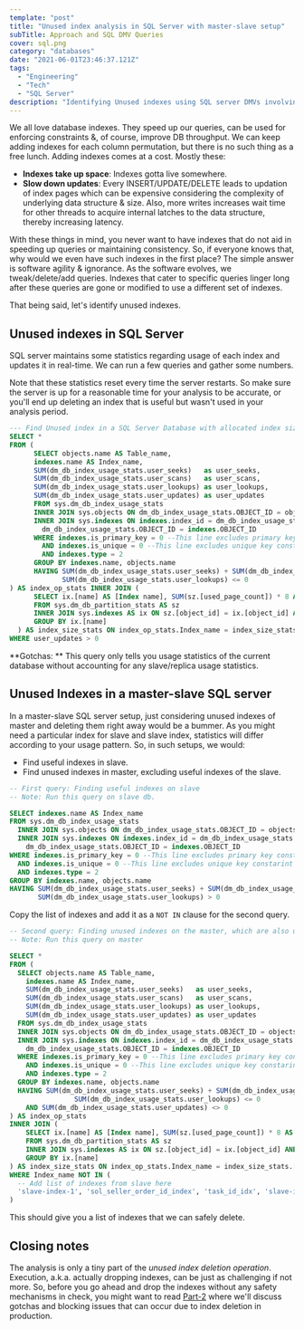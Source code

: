 ```yaml
---
template: "post"
title: "Unused index analysis in SQL Server with master-slave setup"
subTitle: Approach and SQL DMV Queries
cover: sql.png
category: "databases"
date: "2021-06-01T23:46:37.121Z"
tags:
  - "Engineering"
  - "Tech"
  - "SQL Server"
description: "Identifying Unused indexes using SQL server DMVs involving dm_db_index_usage_stats in a replication setup"
---
```


We all love database indexes. They speed up our queries, can be used for enforcing constraints &, of course, improve DB throughput.
We can keep adding indexes for each column permutation, but there is no such thing as a free lunch. Adding indexes comes at a cost. Mostly these:

- **Indexes take up space**: Indexes gotta live somewhere.
- **Slow down updates**: Every INSERT/UPDATE/DELETE leads to updation of index pages which can be expensive considering the complexity of underlying data structure & size. Also, more writes increases wait time for other threads to acquire internal latches to the data structure, thereby increasing latency.

With these things in mind, you never want to have indexes that do not aid in speeding up queries or maintaining consistency. So, if everyone knows that, why would we even have such indexes in the first place? The simple answer is software agility & ignorance.
As the software evolves, we tweak/delete/add queries. Indexes that cater to specific queries linger long after these queries are gone or modified to use a different set of indexes.

That being said, let's identify unused indexes.

## Unused indexes in SQL Server

SQL server maintains some statistics regarding usage of each index and updates it in real-time. We can run a few queries and gather some numbers.

Note that these statistics reset every time the server restarts. So make sure the server is up for a reasonable time for your analysis to be accurate, or you'll end up deleting an index that is useful but wasn't used in your analysis period.

```sql
--- Find Unused index in a SQL Server Database with allocated index size
SELECT *
FROM (
      SELECT objects.name AS Table_name,
      indexes.name AS Index_name,
      SUM(dm_db_index_usage_stats.user_seeks)   as user_seeks,
      SUM(dm_db_index_usage_stats.user_scans)   as user_scans,
      SUM(dm_db_index_usage_stats.user_lookups) as user_lookups,
      SUM(dm_db_index_usage_stats.user_updates) as user_updates
      FROM sys.dm_db_index_usage_stats
      INNER JOIN sys.objects ON dm_db_index_usage_stats.OBJECT_ID = objects.OBJECT_ID
      INNER JOIN sys.indexes ON indexes.index_id = dm_db_index_usage_stats.index_id AND
        dm_db_index_usage_stats.OBJECT_ID = indexes.OBJECT_ID
      WHERE indexes.is_primary_key = 0 --This line excludes primary key constarint
        AND indexes.is_unique = 0 --This line excludes unique key constarint
        AND indexes.type = 2
      GROUP BY indexes.name, objects.name
      HAVING SUM(dm_db_index_usage_stats.user_seeks) + SUM(dm_db_index_usage_stats.user_scans) +
             SUM(dm_db_index_usage_stats.user_lookups) <= 0
) AS index_op_stats INNER JOIN (
      SELECT ix.[name] AS [Index name], SUM(sz.[used_page_count]) * 8 AS [Index size (KB)]
      FROM sys.dm_db_partition_stats AS sz
      INNER JOIN sys.indexes AS ix ON sz.[object_id] = ix.[object_id] AND sz.[index_id] = ix.[index_id]
      GROUP BY ix.[name]
  ) AS index_size_stats ON index_op_stats.Index_name = index_size_stats.[Index name]
WHERE user_updates > 0
```

**Gotchas: ** This query only tells you usage statistics of the current database without accounting for any slave/replica usage statistics.

## Unused Indexes in a master-slave SQL server

In a master-slave SQL server setup, just considering unused indexes of master and deleting them right away would be a bummer. As you might need a particular index for slave and slave index, statistics will differ according to your usage pattern.
So, in such setups, we would:

- Find useful indexes in slave.
- Find unused indexes in master, excluding useful indexes of the slave.

```sql
-- First query: Finding useful indexes on slave
-- Note: Run this query on slave db.

SELECT indexes.name AS Index_name
FROM sys.dm_db_index_usage_stats
  INNER JOIN sys.objects ON dm_db_index_usage_stats.OBJECT_ID = objects.OBJECT_ID
  INNER JOIN sys.indexes ON indexes.index_id = dm_db_index_usage_stats.index_id AND
    dm_db_index_usage_stats.OBJECT_ID = indexes.OBJECT_ID
WHERE indexes.is_primary_key = 0 --This line excludes primary key constarint
  AND indexes.is_unique = 0 --This line excludes unique key constarint
  AND indexes.type = 2
GROUP BY indexes.name, objects.name
HAVING SUM(dm_db_index_usage_stats.user_seeks) + SUM(dm_db_index_usage_stats.user_scans) +
       SUM(dm_db_index_usage_stats.user_lookups) > 0
```

Copy the list of indexes and add it as a `NOT IN` clause for the second query.

```sql
-- Second query: Finding unused indexes on the master, which are also unused in slave.
-- Note: Run this query on master

SELECT *
FROM (
  SELECT objects.name AS Table_name,
    indexes.name AS Index_name,
    SUM(dm_db_index_usage_stats.user_seeks)   as user_seeks,
    SUM(dm_db_index_usage_stats.user_scans)   as user_scans,
    SUM(dm_db_index_usage_stats.user_lookups) as user_lookups,
    SUM(dm_db_index_usage_stats.user_updates) as user_updates
  FROM sys.dm_db_index_usage_stats
  INNER JOIN sys.objects ON dm_db_index_usage_stats.OBJECT_ID = objects.OBJECT_ID
  INNER JOIN sys.indexes ON indexes.index_id = dm_db_index_usage_stats.index_id AND
    dm_db_index_usage_stats.OBJECT_ID = indexes.OBJECT_ID
  WHERE indexes.is_primary_key = 0 --This line excludes primary key constarint
    AND indexes.is_unique = 0 --This line excludes unique key constarint
    AND indexes.type = 2
  GROUP BY indexes.name, objects.name
  HAVING SUM(dm_db_index_usage_stats.user_seeks) + SUM(dm_db_index_usage_stats.user_scans) +
                SUM(dm_db_index_usage_stats.user_lookups) <= 0
    AND SUM(dm_db_index_usage_stats.user_updates) <> 0
) AS index_op_stats
INNER JOIN (
    SELECT ix.[name] AS [Index name], SUM(sz.[used_page_count]) * 8 AS [Index size (KB)]
    FROM sys.dm_db_partition_stats AS sz
    INNER JOIN sys.indexes AS ix ON sz.[object_id] = ix.[object_id] AND sz.[index_id] = ix.[index_id]
    GROUP BY ix.[name]
) AS index_size_stats ON index_op_stats.Index_name = index_size_stats.[Index name]
WHERE Index_name NOT IN (
  -- Add list of indexes from slave here
  'slave-index-1', 'sol_seller_order_id_index', 'task_id_idx', 'slave-index-2'
)
```

This should give you a list of indexes that we can safely delete.

## Closing notes

The analysis is only a tiny part of the _unused index deletion operation_.
Execution, a.k.a. actually dropping indexes, can be just as challenging if not more. So, before you go ahead and drop the indexes without any safety mechanisms in check, you might want to read [Part-2](/sql-server-dropping-indexes-in-production-env/) where we'll discuss gotchas and blocking issues that can occur due to index deletion in production.
